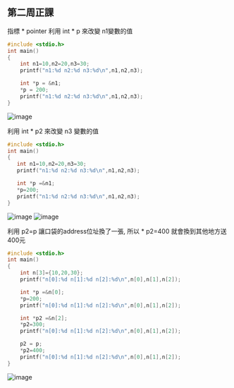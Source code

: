 ## 第二周正課

指標 * pointer
利用 int * p 來改變 n1變數的值 
```c
#include <stdio.h>
int main()
{
    int n1=10,n2=20,n3=30;
    printf("n1:%d n2:%d n3:%d\n",n1,n2,n3);

    int *p = &n1;
    *p = 200;
    printf("n1:%d n2:%d n3:%d\n",n1,n2,n3);
}
```
![image](https://user-images.githubusercontent.com/71545492/111335650-842ef200-86af-11eb-98cc-3f79d42da2e5.png)


利用 int * p2 來改變 n3 變數的值
```c
#include <stdio.h>
int main()
{
   int n1=10,n2=20,n3=30;
   printf("n1:%d n2:%d n3:%d\n",n1,n2,n3);

   int *p =&n1;
   *p=200;
   printf("n1:%d n2:%d n3:%d\n",n1,n2,n3);
}
```
![image](https://user-images.githubusercontent.com/71545492/111337059-b8ef7900-86b0-11eb-8658-e14aee2b8d07.png)
![image](https://user-images.githubusercontent.com/71545492/111336439-35ce2300-86b0-11eb-8a74-7db4ebae0847.png)

利用 p2=p 讓口袋的address位址換了一張, 所以 * p2=400 就會換到其他地方送400元
```c
#include <stdio.h>
int main()
{
    int n[3]={10,20,30};
    printf("n[0]:%d n[1]:%d n[2]:%d\n",n[0],n[1],n[2]);

    int *p =&n[0];
    *p=200;
    printf("n[0]:%d n[1]:%d n[2]:%d\n",n[0],n[1],n[2]);

    int *p2 =&n[2];
    *p2=300;
    printf("n[0]:%d n[1]:%d n[2]:%d\n",n[0],n[1],n[2]);

    p2 = p;
    *p2=400;
    printf("n[0]:%d n[1]:%d n[2]:%d\n",n[0],n[1],n[2]);
}
```
![image](https://user-images.githubusercontent.com/71545492/111336720-7168ed00-86b0-11eb-8316-ee9f08a74aac.png)
